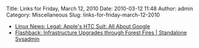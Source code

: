 Title: Links for Friday, March 12, 2010
Date: 2010-03-12 11:48
Author: admin
Category: Miscellaneous
Slug: links-for-friday-march-12-2010

-   [Linux News: Legal: Apple's HTC Suit: All About Google][]
-   [Flashback: Infrastructure Upgrades through Forest Fires |
    Standalone Sysadmin][]

  [Linux News: Legal: Apple's HTC Suit: All About Google]: http://www.linuxinsider.com/rsstory/69467.html
  [Flashback: Infrastructure Upgrades through Forest Fires | Standalone
  Sysadmin]: http://www.standalone-sysadmin.com/blog/2010/03/flashback-infrastructure-upgrades-through-forest-fires/
